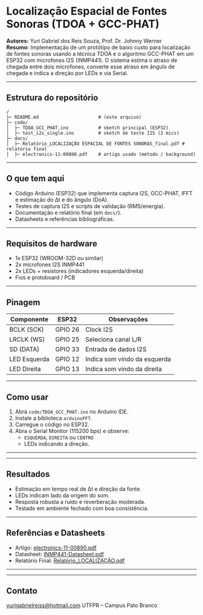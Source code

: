 # Localização Espacial de Fontes Sonoras (TDOA + GCC-PHAT)

**Autores:** Yuri Gabriel dos Reis Souza, Prof. Dr. Johnny Werner  
**Resumo:** Implementação de um protótipo de baixo custo para localização de fontes sonoras usando a técnica TDOA e o algoritmo GCC-PHAT em um ESP32 com microfones I2S (INMP441). O sistema estima o atraso de chegada entre dois microfones, converte esse atraso em ângulo de chegada e indica a direção por LEDs e via Serial.

---

## Estrutura do repositório
```
/
├─ README.md                      # (este arquivo)
├─ code/
│  ├─ TDOA_GCC_PHAT.ino           # sketch principal (ESP32)
│  ├─ test_i2s_single.ino         # sketch de teste I2S (2 mics)
├─ docs/
│  ├─ Relatório_LOCALIZAÇÃO ESPACIAL DE FONTES SONORAS_final.pdf # relatório final
│  ├─ electronics-11-00890.pdf    # artigo usado (método / background)

```

---

## O que tem aqui
- Código Arduino (ESP32) que implementa captura I2S, GCC-PHAT, IFFT e estimação do Δt e do ângulo (DoA).  
- Testes de captura I2S e scripts de validação (RMS/energia).  
- Documentação e relatório final (em `docs/`).  
- Datasheets e referências bibliográficas.

---

## Requisitos de hardware
- 1x ESP32 (WROOM-32D ou similar)  
- 2x microfones I2S INMP441  
- 2x LEDs + resistores (indicadores esquerda/direita)  
- Fios e protoboard / PCB 

---

## Pinagem
| Componente | ESP32 | Observações |
|-------------|-------|-------------|
| BCLK (SCK) | GPIO 26 | Clock I2S |
| LRCLK (WS) | GPIO 25 | Seleciona canal L/R |
| SD (DATA) | GPIO 33 | Entrada de dados I2S |
| LED Esquerda | GPIO 12 | Indica som vindo da esquerda |
| LED Direita | GPIO 13 | Indica som vindo da direita |

---

## Como usar
1. Abra `code/TDOA_GCC_PHAT.ino` no Arduino IDE.  
2. Instale a biblioteca `arduinoFFT`.  
3. Carregue o código no ESP32.  
4. Abra o Serial Monitor (115200 bps) e observe:  
   - `ESQUERDA`, `DIREITA` ou `CENTRO`  
   - LEDs indicando a direção.

---

---

## Resultados
- Estimação em tempo real de Δt e direção da fonte.  
- LEDs indicam lado da origem do som.  
- Resposta robusta a ruído e reverberação moderada.  
- Testado em ambiente fechado com boa consistência.

---

## Referências e Datasheets
- Artigo: [electronics-11-00890.pdf](docs/electronics-11-00890.pdf)  
- Datasheet: [INMP441-Datasheet.pdf](docs/INMP441-Datasheet.pdf)  
- Relatório Final: [Relatório_LOCALIZAÇÃO.pdf](docs/Relatório_LOCALIZAÇÃO.pdf)

---

---

## Contato
yurigabrielreiss@hotmail.com
UTFPR – Campus Pato Branco
